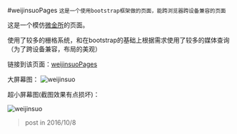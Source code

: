 #weijinsuoPages
`这是一个使用bootstrap框架做的页面，能跨浏览器跨设备兼容的页面`

这是一个模仿[微金所](http://www.weijinsuo.com/)的页面。

使用了较多的栅格系统，和在bootstrap的基础上根据需求使用了较多的媒体查询（为了跨设备兼容，布局的美观）

链接到该页面：[weijinsuoPages](https://fiona-sun.github.io/weijinsuoPages/index.html)

大屏幕图：
![weijinsuo](https://Fiona-SUN.github.io/photos/weijinsuo-big.png)

超小屏幕图(截图效果有点损坏)：

![weijinsuo](https://Fiona-SUN.github.io/photos/weijinsuo-small.png)

>post in 2016/10/8
